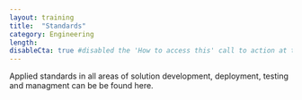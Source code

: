 ```yaml
---
layout: training
title:  "Standards"
category: Engineering
length:
disableCta: true #disabled the 'How to access this' call to action at the bottom of the page template
---
```


Applied standards in all areas of solution development, deployment, testing and managment can be 
be found here. 


